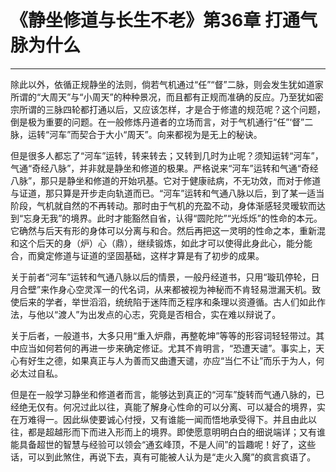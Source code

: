 # 《静坐修道与长生不老》第36章 打通气脉为什么

------

除此以外，依循正规静坐的法则，倘若气机通过“任”“督”二脉，则会发生犹如道家所谓的“大周天”与“小周天”的种种景况，而且都有正规而准确的反应。乃至犹如密宗所谓的三脉四轮都打通以后，又应该怎样，才是合于修遣的规范呢？这个问题，倒是极为重要的问题。在一般修炼丹道者的立场而言，对于气机通行“任”‘督”二脉，运转“河车”而契合于大小“周天”。向来都视为是无上的秘诀。

但是很多人都忘了“河车”运转，转来转去；又转到几时为止呢？须知运转“河车”，气通“奇经八脉”，并非就是静坐和修道的极果。严格说来“河车”运转和气通“奇经八脉”，那只是静坐和修道的开始巩基。它对于健康祛病，不无功效，而对于修道与证道，那只算是开步走向轨道而已。“河车”运转和气通八脉以后，到了某一适当阶段，气机就自然的不再转动。那时由于气机的充盈不动，身体渐感轻灵暧软而达到“忘身无我”的境界。此时才能豁然自省，认得“圆陀陀”“光烁烁”的性命的本元。它确然与后天有形的身体可以分离与和合。然后再把这一灵明的性命之本，重新混和这个后天的身（炉）心（鼎），继续锻炼，如此才可以使得此身此心，能分能合，而奠定修道与证道的坚固基础，这样才算是有了初步的成果。

关于前者“河车”运转和气通八脉以后的情景，一般丹经道书，只用“璇玑停轮，日月合壁”来作身心空灵浑一的代名词，从来都被视为神秘而不肯轻易泄漏天机。致使后来的学者，举世滔滔，统统陷于迷阵而乏程序和条理以资遵循。古人们如此作法，与他以“渡人”为出发点的心志，究竟是否相合，实在难以辩说了。

关于后者，一般道书，大多只用“重入炉鼎，再整乾坤”等等的形容词轻轻带过。其中应当如何若何的再进一步来确定修证。尤其不肯明言，“恐遭天谴”。事实上，天心有好生之德，如果真正与人为善而又曲遭天谴，亦应“当仁不让”而乐于为人，何必太过自私。

但是在一般学习静坐和修道者而言，能够达到真正的“河车”旋转而气通八脉的，已经绝无仅有。何况过此以往，真能了解身心性命的可以分离、可以凝合的境界，实在万难得一。因此纵使要诚心付授，又有谁能一闻而悟地承受得下。并且由此以往，都是超越形而下而进入形而上的境界。即使愿意明明白白的细说端详；又有谁能具备超世的智慧与经验可以领会“通玄峰顶，不是人间”的旨趣呢！好了，这些话，可以到此煞住，再说下去，真有可能被人认为是“走火入魔”的疯言疯语了。